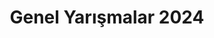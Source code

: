 ---
layout: category
headline: "(Genel Katılım) Edebiyat Yarışmaları 2024"
title: "Genel Yarışmalar 2024"
key: "genel"
subline: "Her yaştan edebiyat severin katılabileceği, <strong>edebiyat yarışmaları</strong> bu sayfada listelenmektedir."
description: "Her yaştan edebiyat severin katılabileceği, edebiyat yarışmaları bu sayfada listelenmektedir."
permalink: "genel-edebiyat-yarismalari/"
---